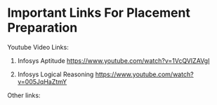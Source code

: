 # Important Links For Placement Preparation

Youtube Video Links:
1. Infosys Aptitude
https://www.youtube.com/watch?v=1VcQVIZAVgI

2. Infosys Logical Reasoning
https://www.youtube.com/watch?v=005JqHaZtmY

Other links:


